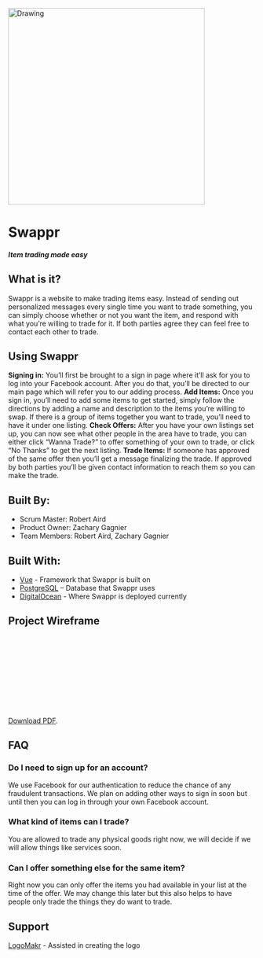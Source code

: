 <img src="https://i.imgur.com/HyT4LZP.png" alt="Drawing" width="400" height="400"/>

# Swappr
##### *Item trading made easy*

## What is it?
Swappr is a website to make trading items easy. Instead of sending out personalized messages every single time you want to trade something, you can simply choose whether or not you want the item, and respond with what you’re willing to trade for it. If both parties agree they can feel free to contact each other to trade.

## Using Swappr
__Signing in:__ You’ll first be brought to a sign in page where it’ll ask for you to log into your Facebook account. After you do that, you’ll be directed to our main page which will refer you to our adding process.
__Add Items:__ Once you sign in, you’ll need to add some items to get started, simply follow the directions by adding a name and description to the items you’re willing to swap. If there is a group of items together you want to trade, you’ll need to have it under one listing.
__Check Offers:__ After you have your own listings set up, you can now see what other people in the area have to trade, you can either click “Wanna Trade?” to offer something of your own to trade, or click “No Thanks” to get the next listing.
__Trade Items:__ If someone has approved of the same offer then you’ll get a message finalizing the trade. If approved by both parties you’ll be given contact information to reach them so you can make the trade.

## Built By:

* Scrum Master: Robert Aird
* Product Owner: Zachary Gagnier
* Team Members: Robert Aird, Zachary Gagnier

## Built With:

 - [Vue](https://vuejs.org/) - Framework that Swappr is built on
 - [PostgreSQL](https://www.postgresql.org) – Database that Swappr uses
 - [DigitalOcean](https://www.digitalocean.com/) - Where Swappr is deployed currently

## Project Wireframe

<object data="https://github.com/robertaird/robertaird.github.io/raw/master/swappr/docs/swappr-wireframe.pdf" type="application/pdf" width="700px" height="700px">
    <embed src="https://github.com/robertaird/robertaird.github.io/raw/master/swappr/docs/swappr-wireframe.pdf">
        <p><a href="https://github.com/robertaird/robertaird.github.io/raw/master/swappr/docs/swappr-wireframe.pdf">Download PDF</a>.</p>
    </embed>
</object>

## FAQ

### Do I need to sign up for an account?
We use Facebook for our authentication to reduce the chance of any fraudulent transactions. We plan on adding other ways to sign in soon but until then you can log in through your own Facebook account.

### What kind of items can I trade?
You are allowed to trade any physical goods right now, we will decide if we will allow things like services soon.

###  Can I offer something else for the same item? 
Right now you can only offer the items you had available in your list at the time of the offer. We may change this later but this also helps to have people only trade the things they do want to trade.

## Support
[LogoMakr](https://logomakr.com/) - Assisted in creating the logo

